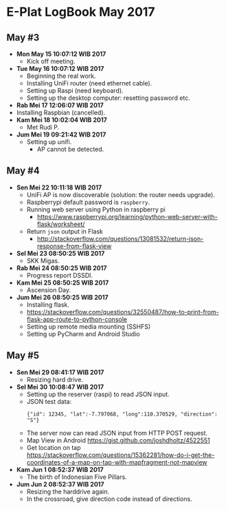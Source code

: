 E-Plat LogBook May 2017
=======================

May #3
------
- **Mon May 15 10:07:12 WIB 2017**
	- Kick off meeting.
- **Tue May 16 10:07:12 WIB 2017**
	- Beginning the real work.
	- Installing UniFi router (need ethernet cable).
	- Setting up Raspi (need keyboard).
	- Setting up the desktop computer: resetting password etc.
- **Rab Mei 17 12:06:07 WIB 2017**
 - Installing Raspbian (cancelled).
- **Kam Mei 18 10:02:04 WIB 2017**
	- Met Rudi P.
- **Jum Mei 19 09:21:42 WIB 2017**
	- Setting up unifi.
		- AP cannot be detected.

May #4
------
- **Sen Mei 22 10:11:18 WIB 2017**
	- UniFi AP is now discoverable (solution: the router needs upgrade).
	- Raspberrypi default password is `raspberry`.
	- Running web server using Python in raspberry pi
		- https://www.raspberrypi.org/learning/python-web-server-with-flask/worksheet/
	- Return `json` output in Flask
		- http://stackoverflow.com/questions/13081532/return-json-response-from-flask-view
- **Sel Mei 23 08:50:25 WIB 2017**
	- SKK Migas.
- **Rab Mei 24 08:50:25 WIB 2017**
	- Progress report DSSDI.
- **Kam Mei 25 08:50:25 WIB 2017**
	- Ascension Day.
- **Jum Mei 26 08:50:25 WIB 2017**
	- Installing flask.
	- https://stackoverflow.com/questions/32550487/how-to-print-from-flask-app-route-to-python-console
	- Setting up remote media mounting (SSHFS)
	- Setting up PyCharm and Android Studio

May #5
------
- **Sen Mei 29 08:41:17 WIB 2017**
	- Resizing hard drive.
- **Sel Mei 30 10:08:47 WIB 2017**
	- Setting up the reserver (raspi) to read JSON input.
	- JSON test data:
		```
		{"id": 12345, "lat":-7.797068, "long":110.370529, "direction": "S"}
		```
	- The server now can read JSON input from HTTP POST request.
	- Map View in Android https://gist.github.com/joshdholtz/4522551
	- Get location on tap https://stackoverflow.com/questions/15362281/how-do-i-get-the-coordinates-of-a-map-on-tap-with-mapfragment-not-mapview
- **Kam Jun  1 08:52:37 WIB 2017**
	- The birth of Indonesian Five Pillars.
- **Jum Jun  2 08:52:37 WIB 2017**
	- Resizing the harddrive again.
	- In the crossroad, give direction code instead of directions.
